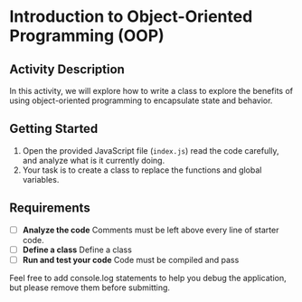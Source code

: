 # Introduction to Object-Oriented Programming (OOP)

## Activity Description

In this activity, we will explore how to write a class to explore the benefits of using object-oriented programming to encapsulate state and behavior.

## Getting Started

1. Open the provided JavaScript file (`index.js`) read the code carefully, and analyze what is it currently doing.
2. Your task is to create a class to replace the functions and global variables.

## Requirements

-   [ ] **Analyze the code**
        Comments must be left above every line of starter code.
-   [ ] **Define a class**
        Define a class
-   [ ] **Run and test your code**
        Code must be compiled and pass

Feel free to add console.log statements to help you debug the application, but please remove them before submitting.
